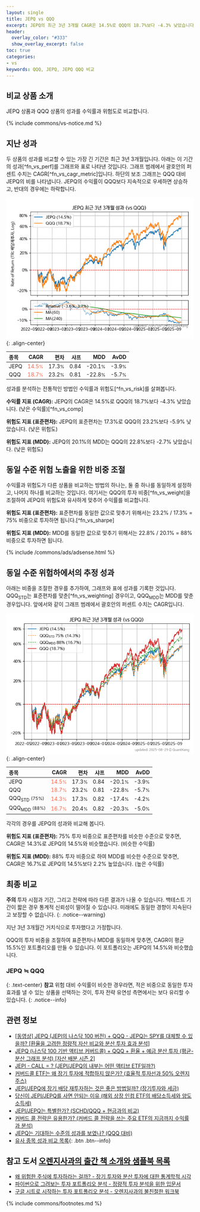 ```yaml
---
layout: single
title: JEPQ vs QQQ
excerpt: JEPQ의 최근 3년 3개월 CAGR은 14.5%로 QQQ의 18.7%보다 -4.3% 낮았습니다.
header:
  overlay_color: "#333"
  show_overlay_excerpt: false
toc: true
categories:
- vs
keywords: QQQ, JEPQ, JEPQ QQQ 비교
---
```


## 비교 상품 소개


JEPQ 상품과 QQQ 상품의 성과를 수익률과 위험도로 비교합니다.





{% include commons/vs-notice.md %}

## 지난 성과

두 상품의 성과를 비교할 수 있는 가장 긴 기간은 최근 3년 3개월입니다. 아래는 이 기간의 성과[^fn_vs_perf]를 그래프와 표로 나타낸 것입니다.
그래프 범례에서 괄호안의 퍼센트 수치는 CAGR[^fn_vs_cagr_metric]입니다.
하단의 보조 그래프는 QQQ 대비 JEPQ의 비를 나타냅니다.
JEPQ의 수익률이 QQQ보다 지속적으로 우세하면 상승하고, 반대의 경우에는 하락합니다.

![JEPQ](/vs/images/jepq-vs-qqq_dual.png){: .align-center}

| **종목** | **CAGR** | **편차** | **샤프** | **MDD** | **AvDD** |
| :------------ | ------: | -----------: | -------: | ------: | -------: |
| JEPQ | <span style="color: tomato">14.5<small>%</small></span> | 17.3<small>%</small> | 0.84 | -20.1<small>%</small> | -3.9<small>%</small> |
| QQQ | <span style="color: tomato">18.7<small>%</small></span> | 23.2<small>%</small> | 0.81 | -22.8<small>%</small> | -5.7<small>%</small> |

<!-- more -->


성과를 분석하는 전통적인 방법인 수익률과 위험도[^fn_vs_risk]를 살펴봅니다.

**수익률 지표 (CAGR):** JEPQ의 CAGR은 14.5%로 QQQ의 18.7%보다 -4.3% 낮았습니다. (낮은 수익률)[^fn_vs_comp]

**위험도 지표 (표준편차):** JEPQ의 표준편차는 17.3%로 QQQ의 23.2%보다 -5.9% 낮았습니다. (낮은 위험도)

**위험도 지표 (MDD):** JEPQ의 20.1%의 MDD는 QQQ의 22.8%보다 -2.7% 낮았습니다. (낮은 위험도)



## 동일 수준 위험 노출을 위한 비중 조절

수익률과 위험도가 다른 상품을 비교하는 방법의 하나는, 둘 중 하나를 동일하게 설정하고, 나머지 하나를 비교하는 것입니다.
여기서는 QQQ의 투자 비중[^fn_vs_weight]을 조절하여 JEPQ의 위험도와 유사하게 맞추어 수익률를 비교합니다.

**위험도 지표 (표준편차):** 표준편차를 동일한 값으로 맞추기 위해서는 23.2% / 17.3% = 75% 비중으로 투자하면 됩니다.[^fn_vs_sharpe]

**위험도 지표 (MDD):** MDD를 동일한 값으로 맞추기 위해서는 22.8% / 20.1% = 88% 비중으로 투자하면 됩니다.


{% include /commons/ads/adsense.html %}



## 동일 수준 위험하에서의 추정 성과

아래는 비중을 조절한 경우를 추가하여, 그래프와 표에 성과를 기록한 것입니다.
QQQ<sub>STD</sub>는 표준편차를 맞춘[^fn_vs_weighting] 경우이고, QQQ<sub>MDD</sub>는 MDD를 맞춘 경우입니다.
앞에서와 같이 그래프 범례에서 괄호안의 퍼센트 수치는 CAGR입니다.


![JEPQ](/vs/images/jepq-vs-qqq.png){: .align-center}



| **종목** | **CAGR** | **편차** | **샤프** | **MDD** | **AvDD** |
| :------------ | ------: | -----------: | -------: | ------: | -------: |
| JEPQ | <span style="color: tomato">14.5<small>%</small></span> | 17.3<small>%</small> | 0.84 | -20.1<small>%</small> | -3.9<small>%</small> |
| QQQ | <span style="color: tomato">18.7<small>%</small></span> | 23.2<small>%</small> | 0.81 | -22.8<small>%</small> | -5.7<small>%</small> |
| QQQ<sub>STD</sub> <small>(75%)</small> | <span style="color: tomato">14.3<small>%</small></span> | 17.3<small>%</small> | 0.82 | -17.4<small>%</small> | -4.2<small>%</small> |
| QQQ<sub>MDD</sub> <small>(88%)</small> | <span style="color: tomato">16.7<small>%</small></span> | 20.4<small>%</small> | 0.82 | -20.3<small>%</small> | -5.0<small>%</small> |



각각의 경우를 JEPQ의 성과와 비교해 봅니다.

**위험도 지표 (표준편차):** 75% 투자 비중으로 표준편차를 비슷한 수준으로 맞추면, CAGR은 14.3%로 JEPQ의 14.5%와 비슷했습니다. (비슷한 수익률)

**위험도 지표 (MDD):** 88% 투자 비중으로 하여 MDD를 비슷한 수준으로 맞추면, CAGR은 16.7%로 JEPQ의 14.5%보다 2.2% 높았습니다. (높은 수익률)




## 최종 비교

**주의** 투자 시점과 기간, 그리고 전략에 따라 다른 결과가 나올 수 있습니다. 백테스트 기간이 짧은 경우 통계적 신뢰성이 떨어질 수 있습니다. 미래에도 동일한 경향이 지속된다고 보장할 수 없습니다.
{: .notice--warning}

지난 3년 3개월간 거치식으로 투자했다고 가정합니다.

QQQ의 투자 비중을 조절하여 표준편차나 MDD를 동일하게 맞추면, CAGR이 평균 15.5%인 포트폴리오를 만들 수 있습니다.
이 포트폴리오는 JEPQ의 14.5%와 비슷했습니다.

### JEPQ ≒ QQQ
{: .text-center}
**참고** 위험 대비 수익률이 비슷한 경우라면, 적은 비중으로 동일한 투자 효과를 낼 수 있는 상품을 선택하는 것이, 투자 전략 유연성 측면에서는 보다 유리할 수 있습니다.
{: .notice--info}


## 관련 정보

- [[동영상] JEPQ (JEPI의 나스닥 100 버전) + QQQ - JEPQ는 SPY를 대체할 수 있을까? [환율을 고려한 정량적 자산 비교와 분산 투자 효과 분석]](https://youtu.be/K7d5xCDrURo)
- [JEPQ (나스닥 100 기반 액티브 커버드콜) + QQQ + 환율 + 예금 분산 투자 (평균-분산 그래프 분석) [자산 배분 시즌 2]](https://m.blog.naver.com/onuri2005/223933176683)
- [JEPI - CALL = ? (JEPI/JEPQ의 내부는 어떤 액티브 ETF일까?)](https://kongdori.tistory.com/256)
- [커버드콜 ETF는 왜 장기 투자에 적합하지 않은가? (효율적 투자선과 50% 오렌지 주스)](https://kongdori.tistory.com/244)
- [JEPI/JEPQ에 장기 배당 재투자하는 것은 좋은 방법일까? (장기투자와 세금)](https://kongdori.tistory.com/216)
- [당신이 JEPI/JEPQ를 사면 안되는 이유 (해외 상장 인컴 ETF의 배당소득세와 양도소득세)](https://kongdori.tistory.com/213)
- [JEPI/JEPQ는 특별한가? (SCHD/QQQ + 현금과의 비교)](https://kongdori.tistory.com/211)
- [커버드 콜 전략은 유용한가? (커버드 콜 전략을 쓰는 주요 ETF의 지금까지 수익률과 분석)](https://kongdori.tistory.com/155)
- [JEPQ는 기대하는 수준의 성과를 보였나? (QQQ 대비)](https://kongdori.tistory.com/150)
- [유사 종목 성과 비교 목록](/vs/){: .btn .btn--info}


## 참고 도서 [오렌지사과의 출간 책 소개와 샘플북 목록](https://kongdori.tistory.com/691)

- [왜 위험한 주식에 투자하라는 걸까? - 장기 투자와 분산 투자에 대한 통계학적 시각](https://kongdori.tistory.com/421)
- [파이썬으로 그려보는 투자 포트폴리오 분석  - 정량적 투자 분석을 위한 입문서](https://kongdori.tistory.com/643)
- [구글 시트로 시작하는 투자 포트폴리오 분석 - 오렌지사과의 불친절한 워크북](https://kongdori.tistory.com/449)

{% include commons/footnotes.md %}